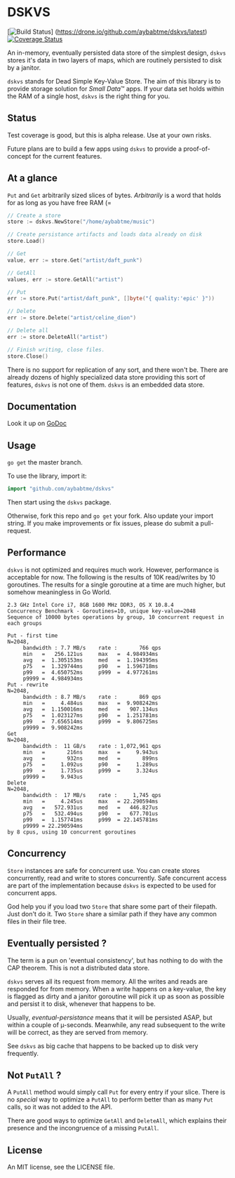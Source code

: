 # DSKVS

[![Build Status](https://drone.io/github.com/aybabtme/dskvs/status.png)]
(https://drone.io/github.com/aybabtme/dskvs/latest)
[![Coverage
Status](https://coveralls.io/repos/aybabtme/dskvs/badge.png?branch=master)](https://coveralls.io/r/aybabtme/dskvs?branch=master)

An in-memory, eventually persisted data store of the simplest design, `dskvs`
stores it's data in two layers of maps, which are routinely persisted to disk
by a janitor.

`dskvs` stands for Dead Simple Key-Value Store.  The aim of this library is to
provide storage solution for _Small Data_™ apps.  If your data set holds within
the RAM of a single host, `dskvs` is the right thing for you.

## Status
Test coverage is good, but this is alpha release. Use at your own risks.

Future plans are to build a few apps using `dskvs` to provide a proof-of-concept
for the current features.

## At a glance
`Put` and `Get` arbitrarily sized slices of bytes.  _Arbitrarily_ is a word that
holds for as long as you have free RAM (=

```go
// Create a store
store := dskvs.NewStore("/home/aybabtme/music")

// Create persistance artifacts and loads data already on disk
store.Load()

// Get
value, err := store.Get("artist/daft_punk")

// GetAll
values, err := store.GetAll("artist")

// Put
err := store.Put("artist/daft_punk", []byte("{ quality:'epic' }"))

// Delete
err := store.Delete("artist/celine_dion")

// Delete all
err := store.DeleteAll("artist")

// Finish writing, close files.
store.Close()
```

There is no support for replication of any sort, and there won't be. There are already
dozens of highly specialized data store providing this sort of features,
`dskvs` is not one of them. `dskvs` is an embedded data store.

## Documentation

Look it up on [GoDoc](http://godoc.org/github.com/aybabtme/dskvs)

## Usage
`go get` the master branch.

To use the library, import it:
```go
import "github.com/aybabtme/dskvs"
```
Then start using the `dskvs` package.

Otherwise, fork this repo and `go get` your fork.  Also update your import
string.  If you make improvements or fix issues, please do submit a
pull-request.

## Performance

`dskvs` is not optimized and requires much work.  However, performance is
acceptable for now.  The following is the results of 10K read/writes by 10
goroutines.  The results for a single goroutine at a time are much higher,
but somehow meaningless in Go World.
```
2.3 GHz Intel Core i7, 8GB 1600 MHz DDR3, OS X 10.8.4
Concurrency Benchmark - Goroutines=10, unique key-value=2048
Sequence of 10000 bytes operations by group, 10 concurrent request in each groups

Put - first time
N=2048,
	 bandwidth : 7.7 MB/s	 rate :       766 qps
	 min   =   256.121us	 max   =  4.984934ms
	 avg   =  1.305153ms	 med   =  1.194395ms
	 p75   =  1.329744ms	 p90   =  1.596718ms
	 p99   =  4.650752ms	 p999  =  4.977261ms
	 p9999 =  4.984934ms
Put - rewrite
N=2048,
	 bandwidth : 8.7 MB/s	 rate :       869 qps
	 min   =     4.484us	 max   =  9.908242ms
	 avg   =  1.150016ms	 med   =   907.134us
	 p75   =  1.023127ms	 p90   =  1.251781ms
	 p99   =  7.656514ms	 p999  =  9.806725ms
	 p9999 =  9.908242ms
Get
N=2048,
	 bandwidth :  11 GB/s	 rate : 1,072,961 qps
	 min   =       216ns	 max   =     9.943us
	 avg   =       932ns	 med   =       899ns
	 p75   =     1.092us	 p90   =     1.289us
	 p99   =     1.735us	 p999  =     3.324us
	 p9999 =     9.943us
Delete
N=2048,
	 bandwidth :  17 MB/s	 rate :     1,745 qps
	 min   =     4.245us	 max   = 22.290594ms
	 avg   =   572.931us	 med   =   446.827us
	 p75   =   532.494us	 p90   =   677.701us
	 p99   =  1.157741ms	 p999  = 22.145781ms
	 p9999 = 22.290594ms
by 8 cpus, using 10 concurrent goroutines

```


## Concurrency
`Store` instances are safe for concurrent use.  You can create stores
concurrently, read and write to stores concurrently.  Safe concurrent access
are part of the implementation because `dskvs` is expected to be used for
concurrent apps.

God help you if you load two `Store` that share some part of their filepath.
Just don't do it.  Two `Store` share a similar path if they have any common files
in their file tree.

## Eventually persisted ?
The term is a pun on 'eventual consistency', but has nothing to do with the
CAP theorem.  This is not a distributed data store.

`dskvs` serves all its request from memory.  All the writes and reads are
responded for from memory.  When a write happens on a key-value, the key is
flagged as dirty and a janitor goroutine will pick it up as soon as possible
and persist it to disk, whenever that happens to be.

Usually, _eventual-persistance_ means that it will be persisted ASAP, but
within a couple of µ-seconds.  Meanwhile, any read subsequent to the write
will be correct, as they are served from memory.

See `dskvs` as big cache that happens to be backed up to disk very frequently.

## Not `PutAll` ?
A `PutAll` method would simply call `Put` for every entry if your slice.  There
is no _special_ way to optimize a `PutAll` to perform better than as many `Put`
calls, so it was not added to the API.

There are good ways to optimize `GetAll` and `DeleteAll`, which explains their
presence and the incongruence of a missing `PutAll`.

## License

An MIT license, see the LICENSE file.
